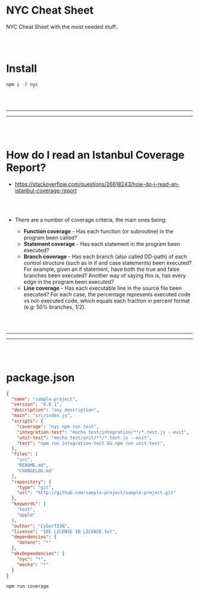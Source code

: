 # NYC Cheat Sheet
NYC Cheat Sheet with the most needed stuff..














<br><br>

# Install
```bash
npm i -D nyc
```



















<br><br>
____________________________________
____________________________________
<br><br>





# How do I read an Istanbul Coverage Report?
- https://stackoverflow.com/questions/26618243/how-do-i-read-an-istanbul-coverage-report




<br><br>

- There are a number of coverage criteria, the main ones being:

  - **Function coverage** - Has each function (or subroutine) in the program been called?
  - **Statement coverage** - Has each statement in the program been executed?
  - **Branch coverage** - Has each branch (also called DD-path) of each control structure (such as in if and case statements) been executed? For example, given an if statement, have both the true and false branches been executed? Another way of saying this is, has every edge in the program been executed?
  - **Line coverage** - Has each executable line in the source file been executed?
For each case, the percentage represents executed code vs not-executed code, which equals each fraction in percent format (e.g: 50% branches, 1/2).








































<br><br>
____________________________________
____________________________________
<br><br>

# package.json
```json
{
  "name": "sample-project",
  "version": "0.0.1",
  "description": "any description",
  "main": "src/index.js",
  "scripts": {
    "coverage": "nyc npm run test",
    "integration-test": "mocha test/integration/**/*.test.js --exit",
    "unit-test": "mocha test/unit/**/*.test.js --exit",
    "test": "npm run integration-test && npm run unit-test",
  },
  "files": [
    "src",
    "README.md",
    "CHANGELOG.md"
  ],
  "repository": {
    "type": "git",
    "url": "http://github.com/sample-project/sample-project.git"
  },
  "keywords": [
    "test",
    "apple"
  ],
  "author": "CyberT33N",
  "license": "SEE LICENSE IN LICENSE.txt",
  "dependencies": {
    "dotenv": "*"
  },
  "devDependencies": {
    "nyc": "*",
    "mocha": "*"
  }
}
```

```bash
npm run coverage
```

<br><br>


